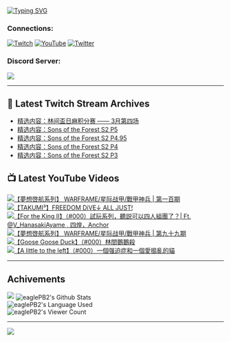 <!--### Hello people, I'm EaglePB2 - The one who building something for fun 👋
Thank you for standby for this profile.   
The purpose of this profile is coming soon.   
You may come back later, as you wish if this readme.md is updated.   -->

<a href="https://git.io/typing-svg"><img src="https://readme-typing-svg.herokuapp.com?font=Fira+Code&duration=1000&pause=5000&vCenter=true&random=false&width=500&lines=%F0%9F%91%8B+Hello+Everyone%2C+I'm+EaglePB2.;%F0%9F%99%87+Thank+you+for+stopping+by+my+profile.+;%F0%9F%94%AD+%3D%3D%3D%3D+%F0%9F%94%AD;%F0%9F%91%8B+%E4%BD%A0%E5%A5%BD%EF%BC%8C%E6%AD%A1%E8%BF%8E%E4%BE%86%E5%88%B0%E6%88%91%E7%9A%84%E4%BB%A3%E7%A2%BC%E5%BA%AB%E3%80%82;%F0%9F%99%87+%E6%84%9F%E8%AC%9D%E5%89%8D%E4%BE%86%E5%8F%83%E8%A7%80%E5%B0%8F%E5%B1%8B+owo~" alt="Typing SVG" /></a>

### Connections:

[![Twitch](https://img.shields.io/badge/Twitch-9347FF?style=flat-square&logo=twitch&logoColor=white)](https://www.twitch.tv/eaglepb2)
[![YouTube](https://img.shields.io/badge/YouTube-%23FF0000.svg?style=flat-square&logo=YouTube&logoColor=white)](https://www.youtube.com/eaglepb2)
[![Twitter](https://img.shields.io/badge/Twitter-%231DA1F2.svg?style=flat-square&logo=Twitter&logoColor=white)](https://twitter.com/eaglepb2)

### Discord Server:

[![](https://invidget.switchblade.xyz/qKrub9b?theme=dark&language=ch)](https://discord.gg/qKrub9b)

---

## 👾 Latest Twitch Stream Archives
<!-- TWITCH:START -->
- [精选内容：林间盃日麻积分赛 —— 3月第四场](https://www.twitch.tv/videos/2107423237)
- [精选内容：Sons of the Forest S2 P5](https://www.twitch.tv/videos/2107422956)
- [精选内容：Sons of the Forest S2 P4.95](https://www.twitch.tv/videos/2107422703)
- [精选内容：Sons of the Forest S2 P4](https://www.twitch.tv/videos/2107422460)
- [精选内容：Sons of the Forest S2 P3](https://www.twitch.tv/videos/2107422260)
<!-- TWITCH:END -->



## 📺 Latest YouTube Videos
<!-- YOUTUBE:START -->
<!-- YOUTUBE:END -->

<!-- BEGIN YOUTUBE-CARDS -->
<a href="https://www.youtube.com/watch?v=dFKPOgPQHiQ">
  <picture>
    <source media="(prefers-color-scheme: dark)" srcset="https://ytcards.demolab.com/?id=dFKPOgPQHiQ&title=%E3%80%90%E5%A4%A2%E6%83%B3%E5%95%93%E8%88%AA%E7%B3%BB%E5%88%97%E3%80%91+WARFRAME%2F%E6%98%9F%E9%99%85%E6%88%98%E7%94%B2%2F%E6%88%B0%E7%94%B2%E7%A5%9E%E5%85%B5+%7C+%E7%AC%AC%E4%B8%80%E7%99%BE%E6%9C%9F&lang=zh&timestamp=1712044564&background_color=%230d1117&title_color=%23ffffff&stats_color=%23dedede&max_title_lines=1&width=250&border_radius=5&duration=18834">
    <img src="https://ytcards.demolab.com/?id=dFKPOgPQHiQ&title=%E3%80%90%E5%A4%A2%E6%83%B3%E5%95%93%E8%88%AA%E7%B3%BB%E5%88%97%E3%80%91+WARFRAME%2F%E6%98%9F%E9%99%85%E6%88%98%E7%94%B2%2F%E6%88%B0%E7%94%B2%E7%A5%9E%E5%85%B5+%7C+%E7%AC%AC%E4%B8%80%E7%99%BE%E6%9C%9F&lang=zh&timestamp=1712044564&background_color=%23ffffff&title_color=%2324292f&stats_color=%2357606a&max_title_lines=1&width=250&border_radius=5&duration=18834" alt="【夢想啓航系列】 WARFRAME/星际战甲/戰甲神兵 | 第一百期" title="【夢想啓航系列】 WARFRAME/星际战甲/戰甲神兵 | 第一百期">
  </picture>
</a>
<a href="https://www.youtube.com/watch?v=zk3YTMf3-EI">
  <picture>
    <source media="(prefers-color-scheme: dark)" srcset="https://ytcards.demolab.com/?id=zk3YTMf3-EI&title=%E3%80%90TAKUMI%C2%B3%E3%80%91FREEDOM+DiVE%E2%86%93+ALL+JUST%21&lang=zh&timestamp=1711969250&background_color=%230d1117&title_color=%23ffffff&stats_color=%23dedede&max_title_lines=1&width=250&border_radius=5&duration=165">
    <img src="https://ytcards.demolab.com/?id=zk3YTMf3-EI&title=%E3%80%90TAKUMI%C2%B3%E3%80%91FREEDOM+DiVE%E2%86%93+ALL+JUST%21&lang=zh&timestamp=1711969250&background_color=%23ffffff&title_color=%2324292f&stats_color=%2357606a&max_title_lines=1&width=250&border_radius=5&duration=165" alt="【TAKUMI³】FREEDOM DiVE↓ ALL JUST!" title="【TAKUMI³】FREEDOM DiVE↓ ALL JUST!">
  </picture>
</a>
<a href="https://www.youtube.com/watch?v=56ynLrn-QVw">
  <picture>
    <source media="(prefers-color-scheme: dark)" srcset="https://ytcards.demolab.com/?id=56ynLrn-QVw&title=%E3%80%90For+the+King+II%E3%80%91%EF%BC%88%23000%EF%BC%89%E8%A9%A6%E7%8E%A9%E7%B3%BB%E5%88%97%EF%BC%8C%E8%81%BD%E8%AA%AC%E5%8F%AF%E4%BB%A5%E5%9B%9B%E4%BA%BA%E7%B5%84%E5%9C%98%E4%BA%86%EF%BC%9F%7C+Ft.+%40V_HanasakiAyame+%2C+%E5%9B%9B%E7%85%8C%EF%BC%8CAnchor&lang=zh&timestamp=1711950702&background_color=%230d1117&title_color=%23ffffff&stats_color=%23dedede&max_title_lines=1&width=250&border_radius=5&duration=11697">
    <img src="https://ytcards.demolab.com/?id=56ynLrn-QVw&title=%E3%80%90For+the+King+II%E3%80%91%EF%BC%88%23000%EF%BC%89%E8%A9%A6%E7%8E%A9%E7%B3%BB%E5%88%97%EF%BC%8C%E8%81%BD%E8%AA%AC%E5%8F%AF%E4%BB%A5%E5%9B%9B%E4%BA%BA%E7%B5%84%E5%9C%98%E4%BA%86%EF%BC%9F%7C+Ft.+%40V_HanasakiAyame+%2C+%E5%9B%9B%E7%85%8C%EF%BC%8CAnchor&lang=zh&timestamp=1711950702&background_color=%23ffffff&title_color=%2324292f&stats_color=%2357606a&max_title_lines=1&width=250&border_radius=5&duration=11697" alt="【For the King II】（#000）試玩系列，聽説可以四人組團了？| Ft. @V_HanasakiAyame , 四煌，Anchor" title="【For the King II】（#000）試玩系列，聽説可以四人組團了？| Ft. @V_HanasakiAyame , 四煌，Anchor">
  </picture>
</a>
<a href="https://www.youtube.com/watch?v=0GeivYkXDzU">
  <picture>
    <source media="(prefers-color-scheme: dark)" srcset="https://ytcards.demolab.com/?id=0GeivYkXDzU&title=%E3%80%90%E5%A4%A2%E6%83%B3%E5%95%93%E8%88%AA%E7%B3%BB%E5%88%97%E3%80%91+WARFRAME%2F%E6%98%9F%E9%99%85%E6%88%98%E7%94%B2%2F%E6%88%B0%E7%94%B2%E7%A5%9E%E5%85%B5+%7C+%E7%AC%AC%E4%B9%9D%E5%8D%81%E4%B9%9D%E6%9C%9F&lang=zh&timestamp=1711879718&background_color=%230d1117&title_color=%23ffffff&stats_color=%23dedede&max_title_lines=1&width=250&border_radius=5&duration=16687">
    <img src="https://ytcards.demolab.com/?id=0GeivYkXDzU&title=%E3%80%90%E5%A4%A2%E6%83%B3%E5%95%93%E8%88%AA%E7%B3%BB%E5%88%97%E3%80%91+WARFRAME%2F%E6%98%9F%E9%99%85%E6%88%98%E7%94%B2%2F%E6%88%B0%E7%94%B2%E7%A5%9E%E5%85%B5+%7C+%E7%AC%AC%E4%B9%9D%E5%8D%81%E4%B9%9D%E6%9C%9F&lang=zh&timestamp=1711879718&background_color=%23ffffff&title_color=%2324292f&stats_color=%2357606a&max_title_lines=1&width=250&border_radius=5&duration=16687" alt="【夢想啓航系列】 WARFRAME/星际战甲/戰甲神兵 | 第九十九期" title="【夢想啓航系列】 WARFRAME/星际战甲/戰甲神兵 | 第九十九期">
  </picture>
</a>
<a href="https://www.youtube.com/watch?v=tIbElMfN8hY">
  <picture>
    <source media="(prefers-color-scheme: dark)" srcset="https://ytcards.demolab.com/?id=tIbElMfN8hY&title=%E3%80%90Goose+Goose+Duck%E3%80%91%EF%BC%88%23000%EF%BC%89%E6%9E%97%E9%96%93%E9%B5%9D%E9%B5%9D%E6%AE%BA&lang=zh&timestamp=1711833145&background_color=%230d1117&title_color=%23ffffff&stats_color=%23dedede&max_title_lines=1&width=250&border_radius=5&duration=6296">
    <img src="https://ytcards.demolab.com/?id=tIbElMfN8hY&title=%E3%80%90Goose+Goose+Duck%E3%80%91%EF%BC%88%23000%EF%BC%89%E6%9E%97%E9%96%93%E9%B5%9D%E9%B5%9D%E6%AE%BA&lang=zh&timestamp=1711833145&background_color=%23ffffff&title_color=%2324292f&stats_color=%2357606a&max_title_lines=1&width=250&border_radius=5&duration=6296" alt="【Goose Goose Duck】（#000）林間鵝鵝殺" title="【Goose Goose Duck】（#000）林間鵝鵝殺">
  </picture>
</a>
<a href="https://www.youtube.com/watch?v=hTTbkImI4G0">
  <picture>
    <source media="(prefers-color-scheme: dark)" srcset="https://ytcards.demolab.com/?id=hTTbkImI4G0&title=%E3%80%90A+little+to+the+left%E3%80%91%EF%BC%88%23000%EF%BC%89%E4%B8%80%E5%80%8B%E5%BC%BA%E8%BF%AB%E7%97%87%E5%92%8C%E4%B8%80%E5%80%8B%E6%84%9B%E6%90%97%E4%BA%82%E7%9A%84%E8%B2%93&lang=zh&timestamp=1711684832&background_color=%230d1117&title_color=%23ffffff&stats_color=%23dedede&max_title_lines=1&width=250&border_radius=5&duration=9026">
    <img src="https://ytcards.demolab.com/?id=hTTbkImI4G0&title=%E3%80%90A+little+to+the+left%E3%80%91%EF%BC%88%23000%EF%BC%89%E4%B8%80%E5%80%8B%E5%BC%BA%E8%BF%AB%E7%97%87%E5%92%8C%E4%B8%80%E5%80%8B%E6%84%9B%E6%90%97%E4%BA%82%E7%9A%84%E8%B2%93&lang=zh&timestamp=1711684832&background_color=%23ffffff&title_color=%2324292f&stats_color=%2357606a&max_title_lines=1&width=250&border_radius=5&duration=9026" alt="【A little to the left】（#000）一個强迫症和一個愛搗亂的貓" title="【A little to the left】（#000）一個强迫症和一個愛搗亂的貓">
  </picture>
</a>
<!-- END YOUTUBE-CARDS -->

---

## Achivements
[![](https://github-profile-trophy.vercel.app/?username=eaglepb2&theme=monokai&no-bg=true&&title=Repositories,Issues,Commit,MultiLanguage)](https://github.com/anuraghazra/github-readme-stats)
<img align="center" alt="eaglePB2's Github Stats" src="https://github-readme-stats.vercel.app/api?username=eaglePB2&show_icons=true&hide_border=true&theme=merko" />
<br>
<img align="center" alt="eaglePB2's Language Used" src="https://github-readme-stats.vercel.app/api/top-langs/?username=eaglePB2&show_icons=true&hide_border=true&theme=merko&layout=compact&langs_count=8" />
<br>
<img align="center" alt="eaglePB2's Viewer Count" src="https://visitcount.itsvg.in/api?id=eaglepb2&label=Profile%20Views&color=3&icon=5&pretty=true" />

<hr>

<!-- RANDOMQUOTE:START -->
![](https://quotes-github-readme.vercel.app/api?type=horizontal&theme=merko)
<!-- RANDOMQUOTE:END -->


<!--
       _____   _   _   _____       _____   _   _   ____   
      |_   _| | | | | |  ___|     |  ___| | \ | | |  _  \  
        | |   | |_| | | |___      | |___  |  \| | | | | | 
        | |   |  _  | |  ___|     |  ___| |     | | | | | 
        | |   | | | | | |___      | |___  | |\  | | |_| | 
        |_|   |_| |_| |_____|     |_____| |_| \_| |____ / 
      
-->
